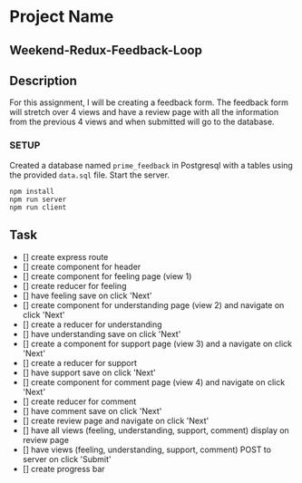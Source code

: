 # Project Name
## Weekend-Redux-Feedback-Loop

## Description

For this assignment, I will be creating a feedback form. The feedback form will stretch over 4 views and have a review page with all the information from the previous 4 views and when submitted will go to the database.

### SETUP

Created a database named `prime_feedback` in Postgresql with a tables using the provided `data.sql` file. Start the server.

```
npm install
npm run server
npm run client
```

## Task
- [] create express route 
- [] create component for header
- [] create component for feeling page (view 1)
- [] create reducer for feeling
- [] have feeling save on click 'Next'
- [] create component for understanding page (view 2) and navigate on click 'Next' 
- [] create a reducer for understanding 
- [] have understanding save on click 'Next'
- [] create a component for support page (view 3) and a navigate on click 'Next'
- [] create a reducer for support
- [] have support save on click 'Next'
- [] create component for comment page (view 4) and navigate on click 'Next'
- [] create reducer for comment
- [] have comment save on click 'Next'
- [] create review page and navigate on click 'Next'
- [] have all views (feeling, understanding, support, comment) display on review page
- [] have views (feeling, understanding, support, comment) POST to server on click 'Submit'
- [] create progress bar